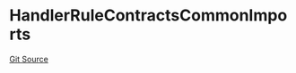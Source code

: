 # HandlerRuleContractsCommonImports
[Git Source](https://github.com/thrackle-io/tron/blob/c8d7d0c68b3a2cdcb9e6e4cb41159f2dda90a8b6/src/client/token/handler/ruleContracts/HandlerRuleContractsCommonImports.sol)



